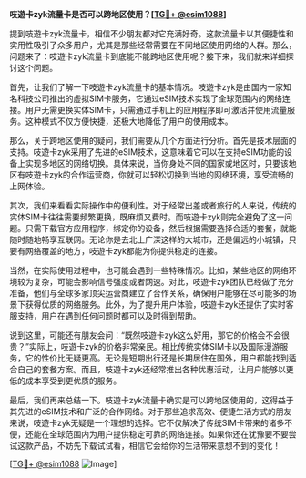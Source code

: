 **吱遊卡zyk流量卡是否可以跨地区使用？[[TG💪+ @esim1088](https://t.me/s/esim1088)]**

提到吱遊卡zyk流量卡，相信不少朋友都对它充满好奇。这款流量卡以其便捷性和实用性吸引了众多用户，尤其是那些经常需要在不同地区使用网络的人群。那么，问题来了：吱遊卡zyk流量卡到底能不能跨地区使用呢？接下来，我们就来详细探讨这个问题。

首先，让我们了解一下吱遊卡zyk流量卡的基本情况。吱遊卡zyk是由国内一家知名科技公司推出的虚拟SIM卡服务，它通过eSIM技术实现了全球范围内的网络连接。用户无需更换实体SIM卡，只需通过手机上的应用程序即可激活并使用流量服务。这种模式不仅方便快捷，还极大地降低了用户的使用成本。

那么，关于跨地区使用的疑问，我们需要从几个方面进行分析。首先是技术层面的支持。吱遊卡zyk采用了先进的eSIM技术，这意味着它可以在支持eSIM功能的设备上实现多地区的网络切换。具体来说，当你身处不同的国家或地区时，只要该地区有吱遊卡zyk的合作运营商，你就可以轻松切换到当地的网络环境，享受流畅的上网体验。

其次，我们来看看实际操作中的便利性。对于经常出差或者旅行的人来说，传统的实体SIM卡往往需要频繁更换，既麻烦又费时。而吱遊卡zyk则完全避免了这一问题。只需下载官方应用程序，绑定你的设备，然后根据需要选择合适的套餐，就能随时随地畅享互联网。无论你是去北上广深这样的大城市，还是偏远的小城镇，只要有网络覆盖的地方，吱遊卡zyk都能为你提供稳定的连接。

当然，在实际使用过程中，也可能会遇到一些特殊情况。比如，某些地区的网络环境较为复杂，可能会影响信号强度或者网速。对此，吱遊卡zyk团队已经做了充分准备，他们与全球多家顶尖运营商建立了合作关系，确保用户能够在尽可能多的场景下获得优质的网络服务。此外，为了提升用户体验，吱遊卡zyk还提供了实时客服支持，用户在遇到任何问题时都可以及时得到帮助。

说到这里，可能还有朋友会问：“既然吱遊卡zyk这么好用，那它的价格会不会很贵？”实际上，吱遊卡zyk的价格非常亲民。相比传统实体SIM卡以及国际漫游服务，它的性价比无疑更高。无论是短期出行还是长期居住在国外，用户都能找到适合自己的套餐方案。而且，吱遊卡zyk还经常推出各种优惠活动，让用户能够以更低的成本享受到更优质的服务。

最后，我们再来总结一下。吱遊卡zyk流量卡确实是可以跨地区使用的，这得益于其先进的eSIM技术和广泛的合作网络。对于那些追求高效、便捷生活方式的朋友来说，吱遊卡zyk无疑是一个理想的选择。它不仅解决了传统SIM卡带来的诸多不便，还能在全球范围内为用户提供稳定可靠的网络连接。如果你还在犹豫要不要尝试这款产品，不妨先下载试试看，相信它会给你的生活带来意想不到的变化！

[[TG💪+ @esim1088](https://t.me/s/esim1088) ![Image](https://i.postimg.cc/4NQfJmqS/Snipaste-2025-05-13-00-14-12.png)]